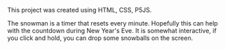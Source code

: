 This project was created using HTML, CSS, P5JS.

The snowman is a timer that resets every minute. Hopefully this can help with the countdown during New Year's Eve.
It is somewhat interactive, if you click and hold, you can drop some snowballs on the screen.
